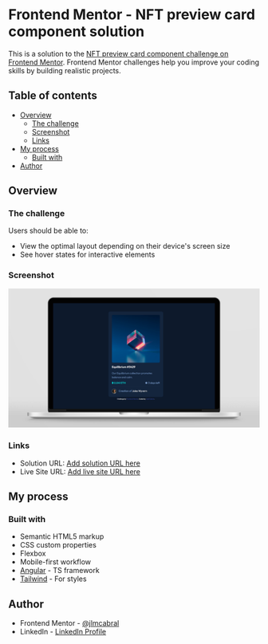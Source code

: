 # Frontend Mentor - NFT preview card component solution

This is a solution to the [NFT preview card component challenge on Frontend Mentor](https://www.frontendmentor.io/challenges/nft-preview-card-component-SbdUL_w0U). Frontend Mentor challenges help you improve your coding skills by building realistic projects.

## Table of contents

- [Overview](#overview)
  - [The challenge](#the-challenge)
  - [Screenshot](#screenshot)
  - [Links](#links)
- [My process](#my-process)
  - [Built with](#built-with)
- [Author](#author)

## Overview

### The challenge

Users should be able to:

- View the optimal layout depending on their device's screen size
- See hover states for interactive elements

### Screenshot

![](./src/assets/images/screenshot.png)

### Links

- Solution URL: [Add solution URL here](https://github.com/jlmcabral/frontendmentor.io-challenges/tree/main/tailwind-nft-preview)
- Live Site URL: [Add live site URL here](https://jlmcabral-tailwind-nft-preview.netlify.app/)

## My process

### Built with

- Semantic HTML5 markup
- CSS custom properties
- Flexbox
- Mobile-first workflow
- [Angular](https://angular.io/) - TS framework
- [Tailwind](https://tailwindcss.com/) - For styles

## Author

- Frontend Mentor - [@jlmcabral](https://www.frontendmentor.io/profile/jlmcabral/)
- LinkedIn - [LinkedIn Profile](https://www.linkedin.com/in/jos%C3%A9-cabral/)
